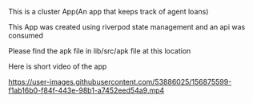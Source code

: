This is a cluster App(An app that keeps track of agent loans)

This App was created using riverpod state management and an api was consumed

Please find the apk file in lib/src/apk file at this location

Here is short video of the app


https://user-images.githubusercontent.com/53886025/156875599-f1ab16b0-f84f-443e-98b1-a7452eed54a9.mp4

